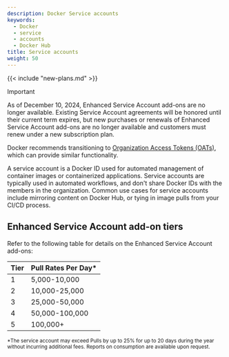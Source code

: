 ```yaml
---
description: Docker Service accounts
keywords:
  - Docker
  - service
  - accounts
  - Docker Hub
title: Service accounts
weight: 50
---
```


{{< include "new-plans.md" >}}

> [!IMPORTANT]
>
> As of December 10, 2024, Enhanced Service Account add-ons are no longer
> available. Existing Service Account agreements will be honored until their
> current term expires, but new purchases or renewals of Enhanced Service
> Account add-ons are no longer available and customers must renew under a new
> subscription plan.
>
> Docker recommends transitioning to [Organization Access Tokens
> (OATs)](../security/for-admins/access-tokens.md), which can provide similar
> functionality.

A service account is a Docker ID used for automated management of container images or containerized applications. Service accounts are typically used in automated workflows, and don't share Docker IDs with the members in the organization. Common use cases for service accounts include mirroring content on Docker Hub, or tying in image pulls from your CI/CD process.

## Enhanced Service Account add-on tiers

Refer to the following table for details on the Enhanced Service Account add-ons:

| Tier | Pull Rates Per Day\* |
| ------ | ------ |
| 1 | 5,000-10,000 |
| 2 | 10,000-25,000 |
| 3 | 25,000-50,000 |
| 4 | 50,000-100,000 |
| 5 | 100,000+ |

<sub>*The service account may exceed Pulls by up to 25% for up to 20 days during the year without incurring additional fees. Reports on consumption are available upon request.<sub>